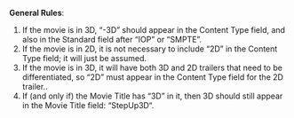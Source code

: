 **General Rules**:

1. If the movie is in 3D, “-3D” should appear in the Content Type field, and also in the Standard field after “IOP” or “SMPTE”.
2. If the movie is in 2D, it is not necessary to include “2D” in the Content Type field; it will just be assumed.
3. If the movie is in 3D, it will have both 3D and 2D trailers that need to be differentiated, so “2D” must appear in the Content Type field for the 2D trailer..
4. If (and only if) the Movie Title has “3D” in it, then 3D should still appear in the Movie Title field:  “StepUp3D“.